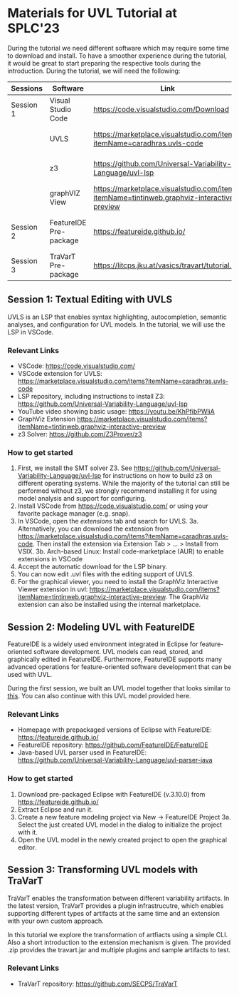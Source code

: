 # Materials for UVL Tutorial at SPLC'23

During the tutorial we need different software which may require some time to download and install. To have a smoother experience during the tutorial, it would be great to start preparing the respective tools during the introduction. During the tutorial, we will need the following:


| Sessions  | Software               | Link                                                      | Notes                            |
|-----------|------------------------|-----------------------------------------------------------|----------------------------------|
| Session 1 | Visual Studio Code     | https://code.visualstudio.com/Download                    |                                  |
|           | UVLS                   | https://marketplace.visualstudio.com/items?itemName=caradhras.uvls-code | Install via internal marketplace |
|           | z3                     | https://github.com/Universal-Variability-Language/uvl-lsp | Instructions for different OS    |
|           | graphVIZ View          | https://marketplace.visualstudio.com/items?itemName=tintinweb.graphviz-interactive-preview | Optional visualization for FM    |
| Session 2 | FeatureIDE Pre-package | https://featureide.github.io/                             | Pre-packages version 3.10.0      |
| Session 3 | TraVarT Pre-package    | https://litcps.jku.at/vasics/travart/tutorial.zip         |                                  |


## Session 1: Textual Editing with UVLS

UVLS is an LSP that enables syntax highlighting, autocompletion, semantic analyses, and configuration for UVL models. 
In the tutorial, we will use the LSP in VSCode.

### Relevant Links

* VSCode: https://code.visualstudio.com/
* VSCode extension for UVLS: https://marketplace.visualstudio.com/items?itemName=caradhras.uvls-code
* LSP repository, including instructions to install Z3: https://github.com/Universal-Variability-Language/uvl-lsp
* YouTube video showing basic usage: https://youtu.be/KhPfibPWliA
* GraphViz Extension https://marketplace.visualstudio.com/items?itemName=tintinweb.graphviz-interactive-preview 
* z3 Solver: https://github.com/Z3Prover/z3

### How to get started
1. First, we install the SMT solver Z3. See https://github.com/Universal-Variability-Language/uvl-lsp for instructions on how to build z3 on different operating systems. While the majority of the tutorial can still be performed without z3, we strongly recommend installing it for using model analysis and support for configuring.
2. Install VSCode from https://code.visualstudio.com/ or using your favorite package manager (e.g. snap).
3. In VSCode, open the *extensions* tab and search for UVLS.
3a. Alternatively, you can download the extension from https://marketplace.visualstudio.com/items?itemName=caradhras.uvls-code. Then install the extension via Extension Tab > ... >  Install from VSIX.
3b. Arch-based Linux: Install code-marketplace (AUR) to enable extensions in VSCode
4. Accept the automatic download for the LSP binary.
5. You can now edit .uvl files with the editing support of UVLS.
6. For the graphical viewer, you need to install the GraphViz Interactive Viewer extension in uvl: https://marketplace.visualstudio.com/items?itemName=tintinweb.graphviz-interactive-preview. The GraphViz extension can also be installed using the internal marketplace. 


## Session 2: Modeling UVL with FeatureIDE
FeatureIDE is a widely used environment integrated in Eclipse for feature-oriented software development. UVL models can read, stored, and graphically edited in FeatureIDE. Furthermore, FeatureIDE supports many advanced operations for feature-oriented software development that can be used with UVL.

During the first session, we built an UVL model together that looks similar to [this](https://github.com/Universal-Variability-Language/tutorial-splc-2023/blob/main/models/icecream-shared.uvl). You can also continue with this UVL model provided here.

### Relevant Links

* Homepage with prepackaged versions of Eclipse with FeatureIDE: https://featureide.github.io/
* FeatureIDE repository: https://github.com/FeatureIDE/FeatureIDE
* Java-based UVL parser used in FeatureIDE: https://github.com/Universal-Variability-Language/uvl-parser-java

### How to get started
1. Download pre-packaged Eclipse with FeatureIDE (v.3.10.0) from https://featureide.github.io/
2. Extract Eclipse and run it.
3. Create a new feature modeling project via New -> FeatureIDE Project
3a. Select the just created UVL model in the dialog to initialize the project with it.
4. Open the UVL model in the newly created project to open the graphical editor.

## Session 3: Transforming UVL models with TraVarT

TraVarT enables the transformation between different variability artifacts. In the latest version, TraVarT provides a plugin infrastrucutre, which enables supporting different types of artifacts at the same time and an extension with your own custom approach.

In this tutorial we explore the transformation of artfiacts using a simple CLI. Also a short introduction to the extension mechanism is given.
The provided .zip provides the travart.jar and multiple plugins and sample artifacts to test. 

### Relevant Links

* TraVarT repository: https://github.com/SECPS/TraVarT
